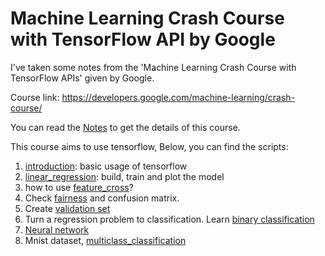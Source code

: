 # Machine Learning Crash Course with TensorFlow API by Google

I've taken some notes from the 'Machine Learning Crash Course with TensorFlow APIs' given by Google. 

Course link: https://developers.google.com/machine-learning/crash-course/

You can read the [Notes](https://github.com/pelinbalci/machinelearning/tree/master/Notes) to get the details of this course. 

This course aims to use tensorflow, Below, you can find the scripts:

1. [introduction](https://github.com/pelinbalci/machinelearning/tree/master/introduction): basic usage of tensorflow
2. [linear_regression](https://github.com/pelinbalci/machinelearning/tree/master/linear_regression): build, train and plot the model
3. how to use [feature_cross](https://github.com/pelinbalci/machinelearning/tree/master/feature_cross_script)?
4. Check [fairness](https://github.com/pelinbalci/machinelearning/tree/master/fairness) and confusion matrix.
5. Create  [validation set](https://github.com/pelinbalci/machinelearning/tree/master/validation_test)
6. Turn a regression problem to classification. Learn [binary classification](https://github.com/pelinbalci/machinelearning/tree/master/binary_classification)
7. [Neural network](https://github.com/pelinbalci/machinelearning/tree/master/neural_networks)
8. Mnist dataset, [multiclass_classification](https://github.com/pelinbalci/machinelearning/tree/master/multiclass_classification)
